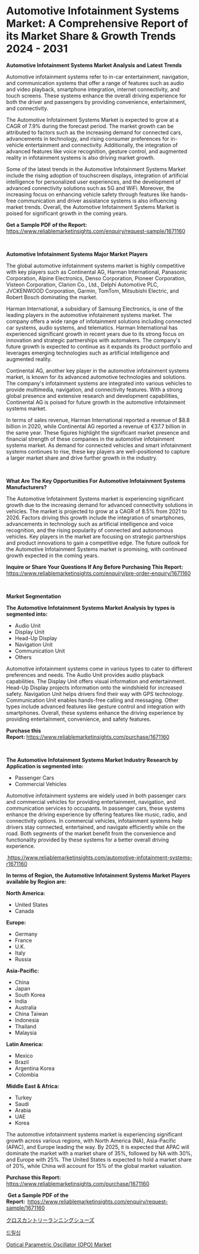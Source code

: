 <p><h1>Automotive Infotainment Systems Market: A Comprehensive Report of its Market Share & Growth Trends 2024 - 2031</h1></p><p><strong>Automotive Infotainment Systems Market Analysis and Latest Trends</strong></p>
<p><p>Automotive infotainment systems refer to in-car entertainment, navigation, and communication systems that offer a range of features such as audio and video playback, smartphone integration, internet connectivity, and touch screens. These systems enhance the overall driving experience for both the driver and passengers by providing convenience, entertainment, and connectivity.</p><p>The Automotive Infotainment Systems Market is expected to grow at a CAGR of 7.9% during the forecast period. The market growth can be attributed to factors such as the increasing demand for connected cars, advancements in technology, and rising consumer preferences for in-vehicle entertainment and connectivity. Additionally, the integration of advanced features like voice recognition, gesture control, and augmented reality in infotainment systems is also driving market growth.</p><p>Some of the latest trends in the Automotive Infotainment Systems Market include the rising adoption of touchscreen displays, integration of artificial intelligence for personalized user experiences, and the development of advanced connectivity solutions such as 5G and WiFi. Moreover, the increasing focus on enhancing vehicle safety through features like hands-free communication and driver assistance systems is also influencing market trends. Overall, the Automotive Infotainment Systems Market is poised for significant growth in the coming years.</p></p>
<p><strong>Get a Sample PDF of the Report:&nbsp;</strong> <a href="https://www.reliablemarketinsights.com/enquiry/request-sample/1671160">https://www.reliablemarketinsights.com/enquiry/request-sample/1671160</a></p>
<p>&nbsp;</p>
<p><strong>Automotive Infotainment Systems Major Market Players</strong></p>
<p><p>The global automotive infotainment systems market is highly competitive with key players such as Continental AG, Harman International, Panasonic Corporation, Alpine Electronics, Denso Corporation, Pioneer Corporation, Visteon Corporation, Clarion Co., Ltd., Delphi Automotive PLC, JVCKENWOOD Corporation, Garmin, TomTom, Mitsubishi Electric, and Robert Bosch dominating the market.</p><p>Harman International, a subsidiary of Samsung Electronics, is one of the leading players in the automotive infotainment systems market. The company offers a wide range of infotainment solutions including connected car systems, audio systems, and telematics. Harman International has experienced significant growth in recent years due to its strong focus on innovation and strategic partnerships with automakers. The company's future growth is expected to continue as it expands its product portfolio and leverages emerging technologies such as artificial intelligence and augmented reality.</p><p>Continental AG, another key player in the automotive infotainment systems market, is known for its advanced automotive technologies and solutions. The company's infotainment systems are integrated into various vehicles to provide multimedia, navigation, and connectivity features. With a strong global presence and extensive research and development capabilities, Continental AG is poised for future growth in the automotive infotainment systems market.</p><p>In terms of sales revenue, Harman International reported a revenue of $8.8 billion in 2020, while Continental AG reported a revenue of €37.7 billion in the same year. These figures highlight the significant market presence and financial strength of these companies in the automotive infotainment systems market. As demand for connected vehicles and smart infotainment systems continues to rise, these key players are well-positioned to capture a larger market share and drive further growth in the industry.</p></p>
<p>&nbsp;</p>
<p><strong>What Are The Key Opportunities For Automotive Infotainment Systems Manufacturers?</strong></p>
<p><p>The Automotive Infotainment Systems market is experiencing significant growth due to the increasing demand for advanced connectivity solutions in vehicles. The market is projected to grow at a CAGR of 8.5% from 2021 to 2026. Factors driving this growth include the integration of smartphones, advancements in technology such as artificial intelligence and voice recognition, and the rising popularity of connected and autonomous vehicles. Key players in the market are focusing on strategic partnerships and product innovations to gain a competitive edge. The future outlook for the Automotive Infotainment Systems market is promising, with continued growth expected in the coming years.</p></p>
<p><strong>Inquire or Share Your Questions If Any Before Purchasing This Report:</strong> <a href="https://www.reliablemarketinsights.com/enquiry/pre-order-enquiry/1671160">https://www.reliablemarketinsights.com/enquiry/pre-order-enquiry/1671160</a></p>
<p>&nbsp;</p>
<p><strong>Market Segmentation</strong></p>
<p><strong>The Automotive Infotainment Systems Market Analysis by types is segmented into:</strong></p>
<p><ul><li>Audio Unit</li><li>Display Unit</li><li>Head-Up Display</li><li>Navigation Unit</li><li>Communication Unit</li><li>Others</li></ul></p>
<p><p>Automotive infotainment systems come in various types to cater to different preferences and needs. The Audio Unit provides audio playback capabilities. The Display Unit offers visual information and entertainment. Head-Up Display projects information onto the windshield for increased safety. Navigation Unit helps drivers find their way with GPS technology. Communication Unit enables hands-free calling and messaging. Other types include advanced features like gesture control and integration with smartphones. Overall, these systems enhance the driving experience by providing entertainment, convenience, and safety features.</p></p>
<p><strong>Purchase this Report:&nbsp;</strong><a href="https://www.reliablemarketinsights.com/purchase/1671160">https://www.reliablemarketinsights.com/purchase/1671160</a></p>
<p>&nbsp;</p>
<p><strong>The Automotive Infotainment Systems Market Industry Research by Application is segmented into:</strong></p>
<p><ul><li>Passenger Cars</li><li>Commercial Vehicles</li></ul></p>
<p><p>Automotive infotainment systems are widely used in both passenger cars and commercial vehicles for providing entertainment, navigation, and communication services to occupants. In passenger cars, these systems enhance the driving experience by offering features like music, radio, and connectivity options. In commercial vehicles, infotainment systems help drivers stay connected, entertained, and navigate efficiently while on the road. Both segments of the market benefit from the convenience and functionality provided by these systems for a better overall driving experience.</p></p>
<p><a href="https://www.reliablemarketinsights.com/automotive-infotainment-systems-r1671160">&nbsp;https://www.reliablemarketinsights.com/automotive-infotainment-systems-r1671160</a></p>
<p><strong>In terms of Region, the Automotive Infotainment Systems Market Players available by Region are:</strong></p>
<p>
    <p> <strong> North America: </strong>
        <ul>
            <li>United States</li>
            <li>Canada</li>
        </ul>
        </p> 
    <p> <strong> Europe: </strong>
        <ul>
            <li>Germany</li>
            <li>France</li>
            <li>U.K.</li>
            <li>Italy</li>
            <li>Russia</li>
        </ul>
        </p> 
    <p> <strong> Asia-Pacific: </strong>
        <ul>
            <li>China</li>
            <li>Japan</li>
            <li>South Korea</li>
            <li>India</li>
            <li>Australia</li>
            <li>China Taiwan</li>
            <li>Indonesia</li>
            <li>Thailand</li>
            <li>Malaysia</li>
        </ul>
        </p> 
    <p> <strong> Latin America: </strong>
        <ul>
            <li>Mexico</li>
            <li>Brazil</li>
            <li>Argentina Korea</li>
            <li>Colombia</li>
        </ul>
        </p> 
    <p> <strong> Middle East & Africa: </strong>
        <ul>
            <li>Turkey</li>
            <li>Saudi</li>
            <li>Arabia</li>
            <li>UAE</li>
            <li>Korea</li>
        </ul>
    </p>
    </p>
<p><p>The automotive infotainment systems market is experiencing significant growth across various regions, with North America (NA), Asia-Pacific (APAC), and Europe leading the way. By 2025, it is expected that APAC will dominate the market with a market share of 35%, followed by NA with 30%, and Europe with 25%. The United States is expected to hold a market share of 20%, while China will account for 15% of the global market valuation.</p></p>
<p><strong>Purchase this Report: </strong><a href="https://www.reliablemarketinsights.com/purchase/1671160">https://www.reliablemarketinsights.com/purchase/1671160</a></p>
<p>&nbsp;<strong>Get a Sample PDF of the Report:&nbsp;&nbsp;</strong><a href="https://www.reliablemarketinsights.com/enquiry/request-sample/1671160">https://www.reliablemarketinsights.com/enquiry/request-sample/1671160</a></p>
<p><strong></strong></p>
<p><p><a href="https://github.com/avbqbctihcbe2/Market-Research-Report-List-3/blob/main/1000131512.md">クロスカントリーランニングシューズ</a></p><p><a href="https://github.com/hzumrdvas204296/Market-Research-Report-List-3/blob/main/28483054090.md">드릴십</a></p><p><a href="https://github.com/ohumlzho95/Market-Research-Report-List-1/blob/main/optical-parametric-oscillator-opo-market.md">Optical Parametric Oscillator (OPO) Market</a></p></p>